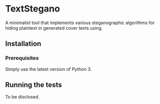 # TextStegano

A minimalist tool that implements various steganographic algorithms for hiding plaintext in generated cover texts using.

## Installation

### Prerequisites

Simply use the latest version of Python 3.

## Running the tests

To be disclosed.
